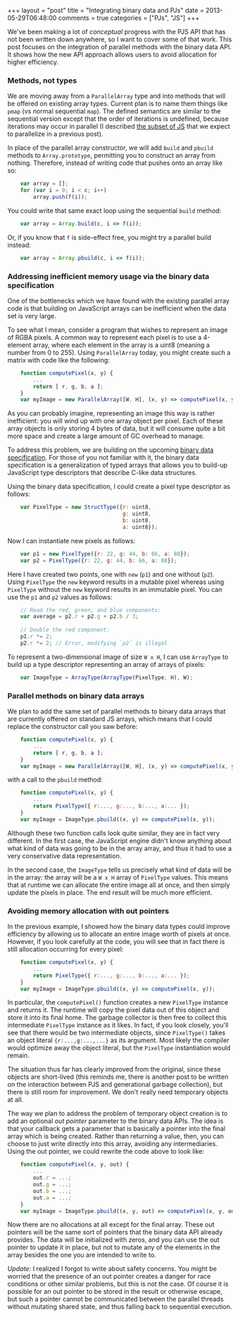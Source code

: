 +++
layout = "post"
title = "Integrating binary data and PJs"
date = 2013-05-29T06:48:00
comments = true
categories = ["PJs", "JS"]
+++

We've been making a lot of *conceptual* progress with the PJS API that
has not been written down anywhere, so I want to cover some of that
work. This post focuses on the integration of parallel methods with
the binary data API. It shows how the new API approach allows users to
avoid allocation for higher efficiency.

<!-- more -->

### Methods, not types

We are moving away from a `ParallelArray` type and into methods that
will be offered on existing array types. Current plan is to name them
things like `pmap` (vs normal sequential `map`). The defined semantics
are similar to the sequential version except that the order of
iterations is undefined, because iterations may occur in parallel (I
described [the subset of JS][subset] that we expect to parallelize in
a previous post).

In place of the parallel array constructor, we will add `build` and
`pbuild` methods to `Array.prototype`, permitting you to construct
an array from nothing. Therefore, instead of writing code that pushes
onto an array like so:

```js
    var array = [];
    for (var i = 0; i < c; i++)
        array.push(f(i));
```        
        
You could write that same exact loop using the sequential `build`
method:

```js
    var array = Array.build(c, i => f(i));
```

Or, if you know that `f` is side-effect free, you might try a parallel
build instead:

```js
    var array = Array.pbuild(c, i => f(i));
```

### Addressing inefficient memory usage via the binary data specification

One of the bottlenecks which we have found with the existing parallel
array code is that building on JavaScript arrays can be inefficient
when the data set is very large.

To see what I mean, consider a program that wishes to represent an
image of RGBA pixels. A common way to represent each pixel is to use a
4-element array, where each element in the array is a uint8 (meaning a
number from 0 to 255). Using `ParallelArray` today, you might create
such a matrix with code like the following:

```js
    function computePixel(x, y) {
        ...
        return [ r, g, b, a ];
    }
    var myImage = new ParallelArray([W, H], (x, y) => computePixel(x, y));
```

As you can probably imagine, representing an image this way is rather
inefficient: you will wind up with one array object per pixel. Each of
these array objects is only storing 4 bytes of data, but it will
consume quite a bit more space and create a large amount of GC
overhead to manage.

To address this problem, we are building on the upcoming
[binary data specification][bd]. For those of you not familiar with
it, the binary data specification is a generalization of typed arrays
that allows you to build-up JavaScript type descriptors that describe
C-like data structures.

Using the binary data specification, I could create a pixel type descriptor
as follows:

```js
    var PixelType = new StructType({r: uint8,
                                    g: uint8,
                                    b: uint8,
                                    a: uint8});
```

Now I can instantiate new pixels as follows:

```js
    var p1 = new PixelType({r: 22, g: 44, b: 66, a: 88});
    var p2 = PixelType({r: 22, g: 44, b: 66, a: 88});
```

Here I have created two points, one with `new` (`p1`) and one without
(`p2`).  Using `PixelType` the `new` keyword results in a mutable
pixel whereas using `PixelType` without the `new` keyword results in
an immutable pixel. You can use the `p1` and `p2` values as follows:

```js
    // Read the red, green, and blue components:
    var average = p2.r + p2.g + p2.b / 3;
    
    // Double the red component:
    p1.r *= 2;
    p2.r *= 2; // Error, modifying `p2` is illegal
```

To represent a two-dimensional image of size `W x H`, I can use
`ArrayType` to build up a type descriptor representing an array of
arrays of pixels:

```js
    var ImageType = ArrayType(ArrayType(PixelType, H), W);
```

### Parallel methods on binary data arrays

We plan to add the same set of parallel methods to binary data arrays
that are currently offered on standard JS arrays, which means
that I could replace the constructor call you saw before:

```js
    function computePixel(x, y) {
        ...
        return [ r, g, b, a ];
    }
    var myImage = new ParallelArray([W, H], (x, y) => computePixel(x, y));
```
    
with a call to the `pbuild` method:

```js
    function computePixel(x, y) {
        ...
        return PixelType({ r:..., g:..., b:..., a:... });
    }
    var myImage = ImageType.pbuild((x, y) => computePixel(x, y));
```

Although these two function calls look quite similar, they are in fact
very different. In the first case, the JavaScript engine didn't know
anything about what kind of data was going to be in the array array,
and thus it had to use a very conservative data representation.

In the second case, the `ImageType` tells us precisely what kind of
data will be in the array: the array will be a `W x H` array of
`PixelType` values. This means that at runtime we can allocate the
entire image all at once, and then simply update the pixels in place.
The end result will be much more efficient.

### Avoiding memory allocation with out pointers

In the previous example, I showed how the binary data types could
improve efficiency by allowing us to allocate an entire image worth of
pixels at once. However, if you look carefully at the code, you will
see that in fact there is still allocation occurring for every pixel:

```js
    function computePixel(x, y) {
        ...
        return PixelType({ r:..., g:..., b:..., a:... });
    }
    var myImage = ImageType.pbuild((x, y) => computePixel(x, y));
```

In particular, the `computePixel()` function creates a new `PixelType`
instance and returns it. The runtime will copy the pixel data out of
this object and store it into its final home. The garbage collector is
then free to collect this intermediate `PixelType` instance as it
likes. In fact, if you look closely, you'll see that there would be
two intermediate objects, since `PixelType()` takes an object literal
`{r:...,g:...,...}` as its argument. Most likely the compiler would
optimize away the object literal, but the `PixelType` instantiation
would remain.

The situation thus far has clearly improved from the original, since
these objects are short-lived (this reminds me, there is another post
to be written on the interaction between PJS and generational garbage
collection), but there is still room for improvement. We don't really
need temporary objects at all.

The way we plan to address the problem of temporary object creation is
to add an optional *out pointer* parameter to the binary data APIs.
The idea is that your callback gets a parameter that is basically a
pointer into the final array which is being created. Rather than
returning a value, then, you can choose to just write directly into
this array, avoiding any intermediaries. Using the out pointer,
we could rewrite the code above to look like:

```js
    function computePixel(x, y, out) {
        ...
        out.r = ...;
        out.g = ...;
        out.b = ...;
        out.a = ...;
    }
    var myImage = ImageType.pbuild((x, y, out) => computePixel(x, y, out));
```

Now there are no allocations at all except for the final array. These
out pointers will be the same sort of pointers that the binary data
API already provides. The data will be initialized with zeros, and you
can use the out pointer to update it in place, but not to mutate any
of the elements in the array besides the one you are intended to write
to.

*Update:* I realized I forgot to write about safety concerns. You
might be worried that the presence of an out pointer creates a danger
for race conditions or other similar problems, but this is not the
case. Of course it is possible for an out pointer to be stored in the
result or otherwise escape, but such a pointer cannot be communicated
between the parallel threads without mutating shared state, and thus
falling back to sequential execution.

[subset]: /blog/2013/04/30/parallelizable-javascript-subset/
[bd]: http://wiki.ecmascript.org/doku.php?id=harmony:binary_data

